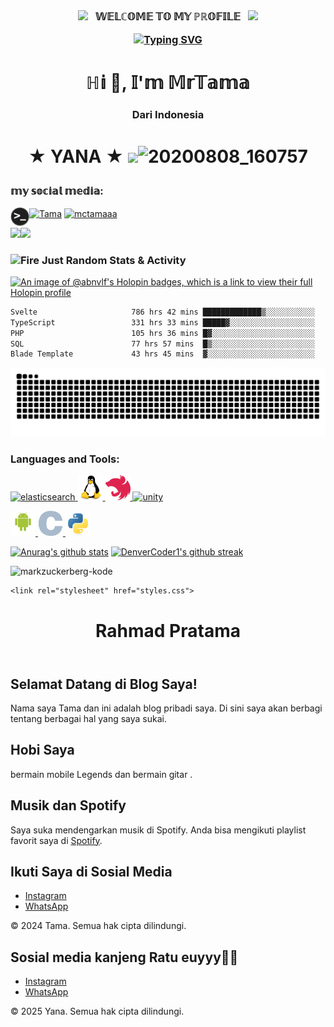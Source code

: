 </i></b></h3>
<h3 align="center">
  <img src="https://emoji.discord.st/emojis/768b108d-274f-4f44-a634-8477b16efce7.gif" width="25">
&nbsp; 𝕎𝔼𝕃ℂ𝕆𝕄𝔼 𝕋𝕆 𝕄𝕐 ℙℝ𝕆𝔽𝕀𝕃𝔼 &nbsp; 
  <img src="https://emoji.discord.st/emojis/768b108d-274f-4f44-a634-8477b16efce7.gif" width="25">


[![Typing SVG](https://readme-typing-svg.herokuapp.com?font=Koulen&size=25&duration=5000&color=light&center=true&vCenter=true&multiline=true&width=600&lines=Selamat+Datang+Digithub+MR+TAMA+Jangan+Lupa+Follow)](https://git.io/typing-svg)

<h1 align="center">ℍ𝕚 👋, 𝕀'𝕞 𝕄𝕣𝕋𝕒𝕞𝕒</h1>

<h3 align="center">Dari Indonesia</h3>
</p>
<h1 align="center">★ YANA ★ <img  src="https://github.com/mitul3737/mitul3737/blob/main/mituls code.gif"

![20200808_160757](https://raw.githubusercontent.com/Niki404-Cyber/Niki404-Cyber/main/106824690-8dd73a00-66ad-11eb-89e2-53e13ac6f594.gif)

<h3 align="left">𝕞𝕪 𝕤𝕠𝕔𝕚𝕒𝕝 𝕞𝕖𝕕𝕚𝕒:</h3>
<p align="left">
<img align="left" alt="Terminal" width="30px" src="https://raw.githubusercontent.com/github/explore/80688e429a7d4ef2fca1e82350fe8e3517d3494d/topics/terminal/terminal.png"

<a href="https://www.facebook.com/profile.php?id=100075907268392" target="blank"><img align="center" src="https://raw.githubusercontent.com/rahuldkjain/github-profile-readme-generator/master/src/images/icons/Social/facebook.svg" alt="Tama" height="30" width="40" /></a>
<a href="https://instagram.com/mctamaaa" target="blank"><img align="center" src="https://raw.githubusercontent.com/rahuldkjain/github-profile-readme-generator/master/src/images/icons/Social/instagram.svg" alt="mctamaaa" height="30" width="40" /></a>
</p>

[![](https://img.shields.io/badge/Whatsapp-CHAT-red?logo=Whatsapp&logoColor=Brightgreen&labelColor=white)](https://wa.me/+6282352397935?text=halo+bang+Tama+ganteng)[![](https://img.shields.io/badge/Telegram-blue?logo=Telegram&logoColor=red&labelColor=white)](https://t.me/tama_282)

### <img src="https://user-images.githubusercontent.com/74038190/216122041-518ac897-8d92-4c6b-9b3f-ca01dcaf38ee.png" alt="Fire" width="20"/>&nbsp;Just Random Stats & Activity

[![An image of @abnvlf's Holopin badges, which is a link to view their full Holopin profile](https://holopin.me/abnvlf)](https://holopin.io/@abnvlf)

<!--START_SECTION:waka-->

```txt
Svelte                     786 hrs 42 mins █████████████▒░░░░░░░░░░░   53.87 %
TypeScript                 331 hrs 33 mins █████▓░░░░░░░░░░░░░░░░░░░   22.70 %
PHP                        105 hrs 36 mins █▓░░░░░░░░░░░░░░░░░░░░░░░   07.23 %
SQL                        77 hrs 57 mins  █▒░░░░░░░░░░░░░░░░░░░░░░░   05.34 %
Blade Template             43 hrs 45 mins  ▓░░░░░░░░░░░░░░░░░░░░░░░░   03.00 %
```

<!--END_SECTION:waka-->

<img src="https://raw.githubusercontent.com/kimmyxpow/kimmyxpow/output/snake.svg" alt="Snake animation" />
<h3 align="left">Languages and Tools:</h3>
<p align="left"> <a href="https://www.elastic.co" target="_blank" rel="noreferrer"> <img src="https://www.vectorlogo.zone/logos/elastic/elastic-icon.svg" alt="elasticsearch" width="40" height="40"/> </a> <a href="https://www.linux.org/" target="_blank" rel="noreferrer"> <img src="https://raw.githubusercontent.com/devicons/devicon/master/icons/linux/linux-original.svg" alt="linux" width="40" height="40"/> </a> <a href="https://nestjs.com/" target="_blank" rel="noreferrer"> <img src="https://raw.githubusercontent.com/devicons/devicon/master/icons/nestjs/nestjs-plain.svg" alt="nestjs" width="40" height="40"/> </a> <a href="https://unity.com/" target="_blank" rel="noreferrer"> <img src="https://www.vectorlogo.zone/logos/unity3d/unity3d-icon.svg" alt="unity" width="40" height="40"/> </a> </p>
<p align="left"> <a href="https://developer.android.com" target="_blank"> <img src="https://raw.githubusercontent.com/devicons/devicon/master/icons/android/android-original-wordmark.svg" alt="android" width="40" height="40"/> </a> <a href="https://www.cprogramming.com/" target="_blank"> <img src="https://raw.githubusercontent.com/devicons/devicon/master/icons/c/c-original.svg" alt="c" width="40" height="40"/> </a> <a href="https://www.python.org" target="_blank"> <img src="https://raw.githubusercontent.com/devicons/devicon/master/icons/python/python-original.svg" alt="python" width="40" height="40"/> </a> </p>

[![Anurag's github stats](https://github-readme-stats.vercel.app/api?username=Naereen&theme=blue-green)](https://github.com/anuraghazra/github-readme-stats)
[![DenverCoder1's github streak](https://github-readme-streak-stats.herokuapp.com/?user=Naereen&theme=blue-green)](https://github.com/DenverCoder1/github-readme-streak-stats)

<p align="left"> <img src="https://komarev.com/ghpvc/?username=markzuckerberg-kode&label=Profile%20views&color=0e75b6&style=flat" alt="markzuckerberg-kode" /> </p>


    <link rel="stylesheet" href="styles.css">
</head>
<body>
    <header>
        <h1>Rahmad Pratama</h1>
    </header>
    <main>
        <section class="intro">
            <h2>Selamat Datang di Blog Saya!</h2>
            <p>Nama saya Tama dan ini adalah blog pribadi saya. Di sini saya akan berbagi tentang berbagai hal yang saya sukai.</p>
        </section>
        <section class="hobi">
            <h2>Hobi Saya</h2>
            <p>bermain mobile Legends dan bermain gitar .</p>
        </section>
        <section class="musik">
            <h2>Musik dan Spotify</h2>
            <p>Saya suka mendengarkan musik di Spotify. Anda bisa mengikuti playlist favorit saya di <a href="https://open.spotify.com/track/3p4hRhMcb6ch8OLtATMaLw?si=1EhH3yUhQTa4Um91rMARuA" target="_blank">Spotify</a>.</p>
        </section>
        <section class="sosial-media">
            <h2>Ikuti Saya di Sosial Media</h2>
            <ul>
                <li><a href="https://www.instagram.com/mctamaaa" target="_blank">Instagram</a></li>
                <li><a href="https://wa.me/082352397935" target="_blank">WhatsApp</a></li>
            </ul>
        </section>
    </main>
    <footer>
        <p>&copy; 2024 Tama. Semua hak cipta dilindungi.</p>
    </footer>
</body>
</html>
            <h2>Sosial media kanjeng Ratu euyyy🗿🙏</h2>
            <ul>
                <li><a href="https://www.instagram.com/mokii00_" target="_blank">Instagram</a></li>
                <li><a href="https://wa.me/081549240826" target="_blank">WhatsApp</a></li>
            </ul>
        </section>
    </main>
    <footer>
        <p>&copy; 2025 Yana. Semua hak cipta dilindungi.</p>
    </footer>
</body>
</html>
